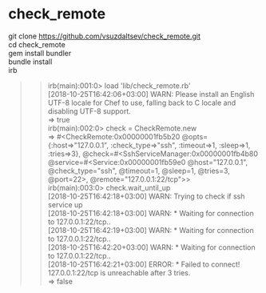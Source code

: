 # check_remote
git clone https://github.com/vsuzdaltsev/check_remote.git   
cd check_remote   
gem install bundler   
bundle install   
irb   
>>irb(main):001:0> load 'lib/check_remote.rb'   
[2018-10-25T16:42:06+03:00] WARN: Please install an English UTF-8 locale for Chef to use, falling back to C locale and disabling UTF-8 support.   
=> true   
irb(main):002:0> check = CheckRemote.new   
=> #<CheckRemote:0x00000001fb5b20 @opts={:host=>"127.0.0.1", :check_type=>"ssh", :timeout=>1, :sleep=>1, :tries=>3}, @check=#<SshServiceManager:0x00000001fb4b80 @service=#<Service:0x00000001fb59e0 @host="127.0.0.1", @check_type="ssh", @timeout=1, @sleep=1, @tries=3, @port=22>, @remote="127.0.0.1:22/tcp">>   
irb(main):003:0> check.wait_until_up   
[2018-10-25T16:42:18+03:00] WARN: Trying to check if ssh service up   
[2018-10-25T16:42:18+03:00] WARN: * Waiting for connection to 127.0.0.1:22/tcp..   
[2018-10-25T16:42:19+03:00] WARN: * Waiting for connection to 127.0.0.1:22/tcp..   
[2018-10-25T16:42:20+03:00] WARN: * Waiting for connection to 127.0.0.1:22/tcp..   
[2018-10-25T16:42:21+03:00] ERROR: * Failed to connect! 127.0.0.1:22/tcp is unreachable after 3 tries.   
=> false   

